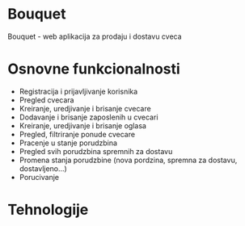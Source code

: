 # Bouquet
Bouquet - web aplikacija za prodaju i dostavu cveca

# Osnovne funkcionalnosti
- Registracija i prijavljivanje korisnika
- Pregled cvecara
- Kreiranje, uredjivanje i brisanje cvecare
- Dodavanje i brisanje zaposlenih u cvecari
- Kreiranje, uredjivanje i brisanje oglasa
- Pregled, filtriranje ponude cvecare
- Pracenje u stanje porudzbina
- Pregled svih porudzbina spremnih za dostavu
- Promena stanja porudzbine (nova pordzina, spremna za dostavu, dostavljeno...)
- Porucivanje

# Tehnologije
